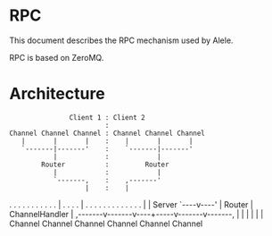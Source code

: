 # RPC

This document describes the RPC mechanism used by Alele.

RPC is based on ZeroMQ.

# Architecture

                   Client 1 : Client 2
                            :
    Channel Channel Channel : Channel Channel Channel
       |       |       |    :    |       |       |
       `-------|-------'    :    `-------|-------'
               |            :            |
            Router          :         Router
               |            :            |
               `-------,    :    ,-------'
                       |    :    |
 . . . . . . . . . . . | . . . . | . . . . . . . . . . . . .
                       |         |   Server
                       `----v----'
                            |
                          Router
                            |
                      ChannelHandler
                            |
       ,-------v-------v----+-----v-------v-------, 
       |       |       |          |       |       |
    Channel Channel Channel   Channel Channel Channel
